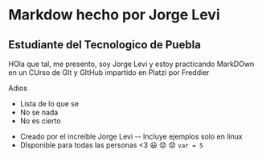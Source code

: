 
# Markdow hecho por Jorge Levi

## Estudiante del Tecnologico de Puebla

HOla que tal, me presento, soy Jorge Levi y estoy practicando MarkDOwn en un CUrso de GIt y GItHub impartido en Platzi por Freddier

Adios

- Lista de lo que se
- No se nada
- No es cierto
* Creado por el increible Jorge Levi
-- Incluye ejemplos solo en linux
* DIsponible para todas las personas
<3
:smiley: :worried: :worried:
`var = 5`